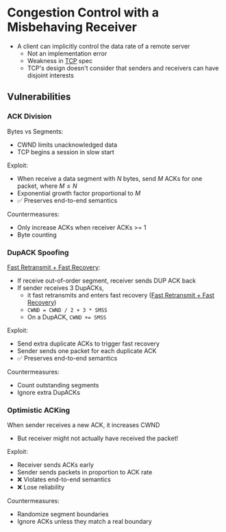 # Congestion Control with a Misbehaving Receiver

- A client can implicitly control the data rate of a remote server
	- Not an implementation error
	- Weakness in [TCP](TCP.md) spec
	- TCP's design doesn't consider that senders and receivers can have disjoint interests

## Vulnerabilities

### ACK Division

Bytes vs Segments:
- CWND limits unacknowledged data
- TCP begins a session in slow start

Exploit:
- When receive a data segment with $N$ bytes, send $M$ ACKs for one packet, where $M \leq N$
- Exponential growth factor proportional to $M$
- ✅ Preserves end-to-end semantics

Countermeasures:
- Only increase ACKs when receiver ACKs >= 1
- Byte counting

### DupACK Spoofing

[Fast Retransmit + Fast Recovery](Fast%20Retransmit%20+%20Fast%20Recovery.md):
- If receive out-of-order segment, receiver sends DUP ACK back
- If sender receives 3 DupACKs,
	- it fast retransmits and enters fast recovery ([Fast Retransmit + Fast Recovery](Fast%20Retransmit%20+%20Fast%20Recovery.md))
	- `CWND = CWND / 2 + 3 * SMSS`
	- On a DupACK, `CWND += SMSS`

Exploit:
- Send extra duplicate ACKs to trigger fast recovery
- Sender sends one packet for each duplicate ACK
- ✅ Preserves end-to-end semantics

Countermeasures:
- Count outstanding segments
- Ignore extra DupACKs

### Optimistic ACKing

When sender receives a new ACK, it increases CWND
- But receiver might not actually have received the packet!

Exploit:
- Receiver sends ACKs early
- Sender sends packets in proportion to ACK rate
- ❌ Violates end-to-end semantics
- ❌ Lose reliability

Countermeasures:
- Randomize segment boundaries
- Ignore ACKs unless they match a real boundary
